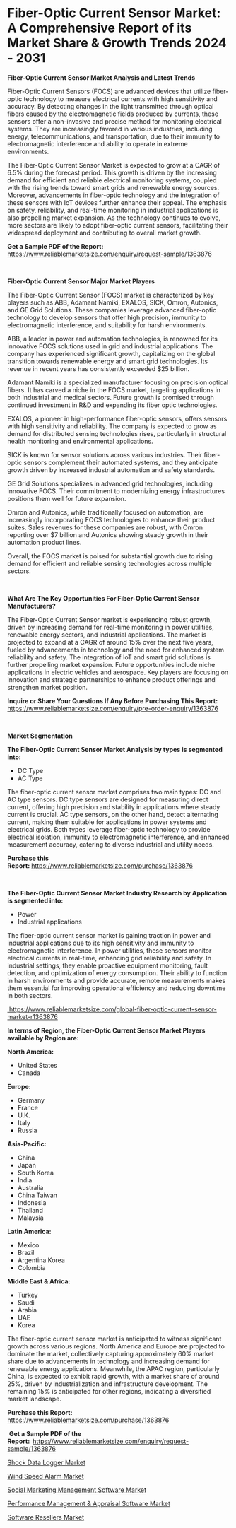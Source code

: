 <p><h1>Fiber-Optic Current Sensor Market: A Comprehensive Report of its Market Share & Growth Trends 2024 - 2031</h1></p><p><strong>Fiber-Optic Current Sensor Market Analysis and Latest Trends</strong></p>
<p><p>Fiber-Optic Current Sensors (FOCS) are advanced devices that utilize fiber-optic technology to measure electrical currents with high sensitivity and accuracy. By detecting changes in the light transmitted through optical fibers caused by the electromagnetic fields produced by currents, these sensors offer a non-invasive and precise method for monitoring electrical systems. They are increasingly favored in various industries, including energy, telecommunications, and transportation, due to their immunity to electromagnetic interference and ability to operate in extreme environments.</p><p>The Fiber-Optic Current Sensor Market is expected to grow at a CAGR of 6.5% during the forecast period. This growth is driven by the increasing demand for efficient and reliable electrical monitoring systems, coupled with the rising trends toward smart grids and renewable energy sources. Moreover, advancements in fiber-optic technology and the integration of these sensors with IoT devices further enhance their appeal. The emphasis on safety, reliability, and real-time monitoring in industrial applications is also propelling market expansion. As the technology continues to evolve, more sectors are likely to adopt fiber-optic current sensors, facilitating their widespread deployment and contributing to overall market growth.</p></p>
<p><strong>Get a Sample PDF of the Report:&nbsp;</strong> <a href="https://www.reliablemarketsize.com/enquiry/request-sample/1363876?utm_campaign=1693&utm_medium=2&utm_source=Github&utm_content=ia&utm_term=21102024&utm_id=fiber-optic-current-sensor">https://www.reliablemarketsize.com/enquiry/request-sample/1363876</a></p>
<p>&nbsp;</p>
<p><strong>Fiber-Optic Current Sensor Major Market Players</strong></p>
<p><p>The Fiber-Optic Current Sensor (FOCS) market is characterized by key players such as ABB, Adamant Namiki, EXALOS, SICK, Omron, Autonics, and GE Grid Solutions. These companies leverage advanced fiber-optic technology to develop sensors that offer high precision, immunity to electromagnetic interference, and suitability for harsh environments.</p><p>ABB, a leader in power and automation technologies, is renowned for its innovative FOCS solutions used in grid and industrial applications. The company has experienced significant growth, capitalizing on the global transition towards renewable energy and smart grid technologies. Its revenue in recent years has consistently exceeded $25 billion.</p><p>Adamant Namiki is a specialized manufacturer focusing on precision optical fibers. It has carved a niche in the FOCS market, targeting applications in both industrial and medical sectors. Future growth is promised through continued investment in R&D and expanding its fiber optic technologies.</p><p>EXALOS, a pioneer in high-performance fiber-optic sensors, offers sensors with high sensitivity and reliability. The company is expected to grow as demand for distributed sensing technologies rises, particularly in structural health monitoring and environmental applications.</p><p>SICK is known for sensor solutions across various industries. Their fiber-optic sensors complement their automated systems, and they anticipate growth driven by increased industrial automation and safety standards.</p><p>GE Grid Solutions specializes in advanced grid technologies, including innovative FOCS. Their commitment to modernizing energy infrastructures positions them well for future expansion. </p><p>Omron and Autonics, while traditionally focused on automation, are increasingly incorporating FOCS technologies to enhance their product suites. Sales revenues for these companies are robust, with Omron reporting over $7 billion and Autonics showing steady growth in their automation product lines. </p><p>Overall, the FOCS market is poised for substantial growth due to rising demand for efficient and reliable sensing technologies across multiple sectors.</p></p>
<p>&nbsp;</p>
<p><strong>What Are The Key Opportunities For Fiber-Optic Current Sensor Manufacturers?</strong></p>
<p><p>The Fiber-Optic Current Sensor market is experiencing robust growth, driven by increasing demand for real-time monitoring in power utilities, renewable energy sectors, and industrial applications. The market is projected to expand at a CAGR of around 15% over the next five years, fueled by advancements in technology and the need for enhanced system reliability and safety. The integration of IoT and smart grid solutions is further propelling market expansion. Future opportunities include niche applications in electric vehicles and aerospace. Key players are focusing on innovation and strategic partnerships to enhance product offerings and strengthen market position.</p></p>
<p><strong>Inquire or Share Your Questions If Any Before Purchasing This Report:</strong> <a href="https://www.reliablemarketsize.com/enquiry/pre-order-enquiry/1363876?utm_campaign=1693&utm_medium=2&utm_source=Github&utm_content=ia&utm_term=21102024&utm_id=fiber-optic-current-sensor">https://www.reliablemarketsize.com/enquiry/pre-order-enquiry/1363876</a></p>
<p>&nbsp;</p>
<p><strong>Market Segmentation</strong></p>
<p><strong>The Fiber-Optic Current Sensor Market Analysis by types is segmented into:</strong></p>
<p><ul><li>DC Type</li><li>AC Type</li></ul></p>
<p><p>The fiber-optic current sensor market comprises two main types: DC and AC type sensors. DC type sensors are designed for measuring direct current, offering high precision and stability in applications where steady current is crucial. AC type sensors, on the other hand, detect alternating current, making them suitable for applications in power systems and electrical grids. Both types leverage fiber-optic technology to provide electrical isolation, immunity to electromagnetic interference, and enhanced measurement accuracy, catering to diverse industrial and utility needs.</p></p>
<p><strong>Purchase this Report:&nbsp;</strong><a href="https://www.reliablemarketsize.com/purchase/1363876?utm_campaign=1693&utm_medium=2&utm_source=Github&utm_content=ia&utm_term=21102024&utm_id=fiber-optic-current-sensor">https://www.reliablemarketsize.com/purchase/1363876</a></p>
<p>&nbsp;</p>
<p><strong>The Fiber-Optic Current Sensor Market Industry Research by Application is segmented into:</strong></p>
<p><ul><li>Power</li><li>Industrial applications</li></ul></p>
<p><p>The fiber-optic current sensor market is gaining traction in power and industrial applications due to its high sensitivity and immunity to electromagnetic interference. In power utilities, these sensors monitor electrical currents in real-time, enhancing grid reliability and safety. In industrial settings, they enable proactive equipment monitoring, fault detection, and optimization of energy consumption. Their ability to function in harsh environments and provide accurate, remote measurements makes them essential for improving operational efficiency and reducing downtime in both sectors.</p></p>
<p><a href="https://www.reliablemarketsize.com/global-fiber-optic-current-sensor-market-r1363876?utm_campaign=1693&utm_medium=2&utm_source=Github&utm_content=ia&utm_term=21102024&utm_id=fiber-optic-current-sensor">&nbsp;https://www.reliablemarketsize.com/global-fiber-optic-current-sensor-market-r1363876</a></p>
<p><strong>In terms of Region, the Fiber-Optic Current Sensor Market Players available by Region are:</strong></p>
<p>
    <p> <strong> North America: </strong>
        <ul>
            <li>United States</li>
            <li>Canada</li>
        </ul>
        </p> 
    <p> <strong> Europe: </strong>
        <ul>
            <li>Germany</li>
            <li>France</li>
            <li>U.K.</li>
            <li>Italy</li>
            <li>Russia</li>
        </ul>
        </p> 
    <p> <strong> Asia-Pacific: </strong>
        <ul>
            <li>China</li>
            <li>Japan</li>
            <li>South Korea</li>
            <li>India</li>
            <li>Australia</li>
            <li>China Taiwan</li>
            <li>Indonesia</li>
            <li>Thailand</li>
            <li>Malaysia</li>
        </ul>
        </p> 
    <p> <strong> Latin America: </strong>
        <ul>
            <li>Mexico</li>
            <li>Brazil</li>
            <li>Argentina Korea</li>
            <li>Colombia</li>
        </ul>
        </p> 
    <p> <strong> Middle East & Africa: </strong>
        <ul>
            <li>Turkey</li>
            <li>Saudi</li>
            <li>Arabia</li>
            <li>UAE</li>
            <li>Korea</li>
        </ul>
    </p>
    </p>
<p><p>The fiber-optic current sensor market is anticipated to witness significant growth across various regions. North America and Europe are projected to dominate the market, collectively capturing approximately 60% market share due to advancements in technology and increasing demand for renewable energy applications. Meanwhile, the APAC region, particularly China, is expected to exhibit rapid growth, with a market share of around 25%, driven by industrialization and infrastructure development. The remaining 15% is anticipated for other regions, indicating a diversified market landscape.</p></p>
<p><strong>Purchase this Report: </strong><a href="https://www.reliablemarketsize.com/purchase/1363876?utm_campaign=1693&utm_medium=2&utm_source=Github&utm_content=ia&utm_term=21102024&utm_id=fiber-optic-current-sensor">https://www.reliablemarketsize.com/purchase/1363876</a></p>
<p>&nbsp;<strong>Get a Sample PDF of the Report:&nbsp;&nbsp;</strong><a href="https://www.reliablemarketsize.com/enquiry/request-sample/1363876?utm_campaign=1693&utm_medium=2&utm_source=Github&utm_content=ia&utm_term=21102024&utm_id=fiber-optic-current-sensor">https://www.reliablemarketsize.com/enquiry/request-sample/1363876</a></p>
<p><strong></strong></p>
<p><p><a href="https://issuu.com/reportprime-2/docs/shock-data-logger-market-size-2030._e2d08fcea1f116?utm_campaign=1693&utm_medium=2&utm_source=Github&utm_content=ia&utm_term=21102024&utm_id=fiber-optic-current-sensor">Shock Data Logger Market</a></p><p><a href="https://issuu.com/reportprime-2/docs/wind-speed-alarm-market-size-2030.p_f089d71caa490e?utm_campaign=1693&utm_medium=2&utm_source=Github&utm_content=ia&utm_term=21102024&utm_id=fiber-optic-current-sensor">Wind Speed Alarm Market</a></p><p><a href="https://www.linkedin.com/pulse/insights-social-marketing-management-software-industry-market-0utrc?utm_campaign=1693&utm_medium=2&utm_source=Github&utm_content=ia&utm_term=21102024&utm_id=fiber-optic-current-sensor">Social Marketing Management Software Market</a></p><p><a href="https://www.linkedin.com/pulse/performance-management-appraisal-software-market-size-segmentation-ovhec?utm_campaign=1693&utm_medium=2&utm_source=Github&utm_content=ia&utm_term=21102024&utm_id=fiber-optic-current-sensor">Performance Management & Appraisal Software Market</a></p><p><a href="https://www.linkedin.com/pulse/global-software-resellers-market-focus-product-type-cloud-basedon-premises-2wvoc?utm_campaign=1693&utm_medium=2&utm_source=Github&utm_content=ia&utm_term=21102024&utm_id=fiber-optic-current-sensor">Software Resellers Market</a></p></p>